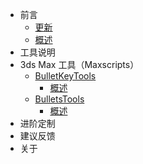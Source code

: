 <!--
 * @Description: 
 * @Author: Bullet.S
 * @Date: 2019-12-05 13:43:39
 * @LastEditors: Bullet.S
 * @LastEditTime: 2019-12-06 13:17:17
 * @Email: animator.bullet@foxmail.com
 -->

* 前言
    * [更新](Update.md)
    * [概述](Guide.md)
* 工具说明
* 3ds Max 工具（Maxscripts）
    * [BulletKeyTools](Tools/BulletKeyTools)
        * [概述](Tools/BulletKeyTools/BulletKeyTools.md)
    * [BulletsTools](Tools/BulletsTools)
        * [概述](Tools/BulletsTools/BulletsTools.md)
* 进阶定制
* 建议反馈
* 关于
